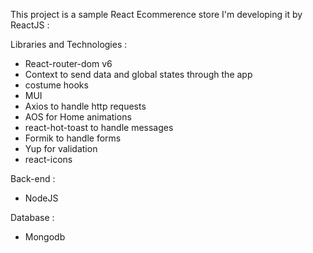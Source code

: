 This project is a sample React Ecommerence store  I'm developing it by ReactJS :


Libraries and Technologies :
- React-router-dom v6
- Context to send data and global states through the app
- costume hooks
- MUI
- Axios to handle http requests
- AOS for Home animations
- react-hot-toast to handle messages
- Formik to handle forms
- Yup for validation
- react-icons
 
Back-end :
- NodeJS
 
Database :
- Mongodb


